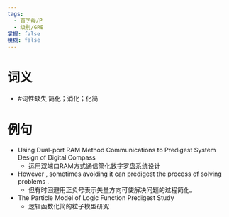 ```yaml
---
tags:
  - 首字母/P
  - 级别/GRE
掌握: false
模糊: false
---
```

# 词义
- #词性缺失 简化；消化；化简
# 例句
- Using Dual-port RAM Method Communications to Predigest System Design of Digital Compass
	- 运用双端口RAM方式通信简化数字罗盘系统设计
- However , sometimes avoiding it can predigest the process of solving problems .
	- 但有时回避用正负号表示矢量方向可使解决问题的过程简化。
- The Particle Model of Logic Function Predigest Study
	- 逻辑函数化简的粒子模型研究
